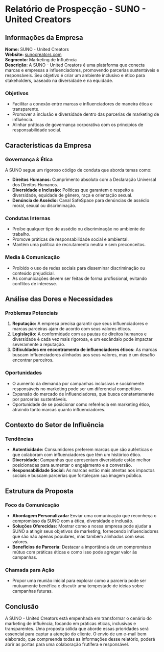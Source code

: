 # Relatório de Prospecção - SUNO - United Creators

## Informações da Empresa

**Nome:** SUNO - United Creators  
**Website:** [sunocreators.com](http://www.sunocreators.com)  
**Segmento:** Marketing de Influência  
**Descrição:** A SUNO - United Creators é uma plataforma que conecta marcas e empresas a influenciadores, promovendo parcerias sustentáveis e responsáveis. Seu objetivo é criar um ambiente inclusivo e ético para stakeholders, baseado na diversidade e na equidade.

### Objetivos
- Facilitar a conexão entre marcas e influenciadores de maneira ética e transparente.
- Promover a inclusão e diversidade dentro das parcerias de marketing de influência.
- Alinhar práticas de governança corporativa com os princípios de responsabilidade social.

## Características da Empresa

### Governança & Ética
A SUNO segue um rigoroso código de conduta que aborda temas como:
- **Direitos Humanos:** Cumprimento absoluto com a Declaração Universal dos Direitos Humanos.
- **Diversidade e Inclusão:** Políticas que garantem o respeito a diversidade, equidade de gênero, raça e orientação sexual.
- **Denúncia de Assédio:** Canal SafeSpace para denúncias de assédio moral, sexual ou discriminação.

### Condutas Internas
- Proíbe qualquer tipo de assédio ou discriminação no ambiente de trabalho.
- Promove práticas de responsabilidade social e ambiental.
- Mantém uma política de recrutamento neutra e sem preconceitos.

### Media & Comunicação
- Proibido o uso de redes sociais para disseminar discriminação ou conteúdo prejudicial.
- As comunicações devem ser feitas de forma profissional, evitando conflitos de interesse.

## Análise das Dores e Necessidades

### Problemas Potenciais
1. **Reputação:** A empresa precisa garantir que seus influenciadores e marcas parceiras ajam de acordo com seus valores éticos.
2. **Legislação:** A conformidade com as pautas de direitos humanos e diversidade é cada vez mais rigorosa, e um escândalo pode impactar severamente a reputação.
3. **Dificuldades em encontramento de influenciadores éticos:** As marcas buscam influenciadores alinhados aos seus valores, mas é um desafio encontrar parceiros. 

### Oportunidades
- O aumento da demanda por campanhas inclusivas e socialmente responsáveis no marketing pode ser um diferencial competitivo.
- Expansão do mercado de influenciadores, que busca constantemente por parcerias sustentáveis.
- Oportunidade de se posicionar como referência em marketing ético, atraindo tanto marcas quanto influenciadores.

## Contexto do Setor de Influência

### Tendências
- **Autenticidade:** Consumidores preferem marcas que são autênticas e que colaboram com influenciadores que têm um histórico ético.
- **Diversidade:** Campanhas que apresentam diversidade estão melhor posicionadas para aumentar o engajamento e a conversão.
- **Responsabilidade Social:** As marcas estão mais atentas aos impactos sociais e buscam parcerias que fortaleçam sua imagem pública.

## Estrutura da Proposta

### Foco da Comunicação
- **Abordagem Personalizada:** Enviar uma comunicação que reconheça o compromisso da SUNO com a ética, diversidade e inclusão.
- **Soluções Oferecidas:** Mostrar como a nossa empresa pode ajudar a SUNO a atingir seus objetivos de marketing, fornecendo influenciadores que são não apenas populares, mas também alinhados com seus valores.
- **Benefícios de Parceria:** Destacar a importância de um compromisso mútuo com práticas éticas e como isso pode agregar valor às campanhas.

### Chamada para Ação
- Propor uma reunião inicial para explorar como a parceria pode ser mutuamente benéfica e discutir uma tempestade de ideias sobre campanhas futuras.

## Conclusão

A SUNO - United Creators está empenhada em transformar o cenário do marketing de influência, focando em práticas éticas, inclusivas e transparentes. Uma proposta sólida que aborde essas prioridades será essencial para captar a atenção do cliente. O envio de um e-mail bem elaborado, que compreenda todas as informações desse relatório, poderá abrir as portas para uma colaboração frutífera e responsável.